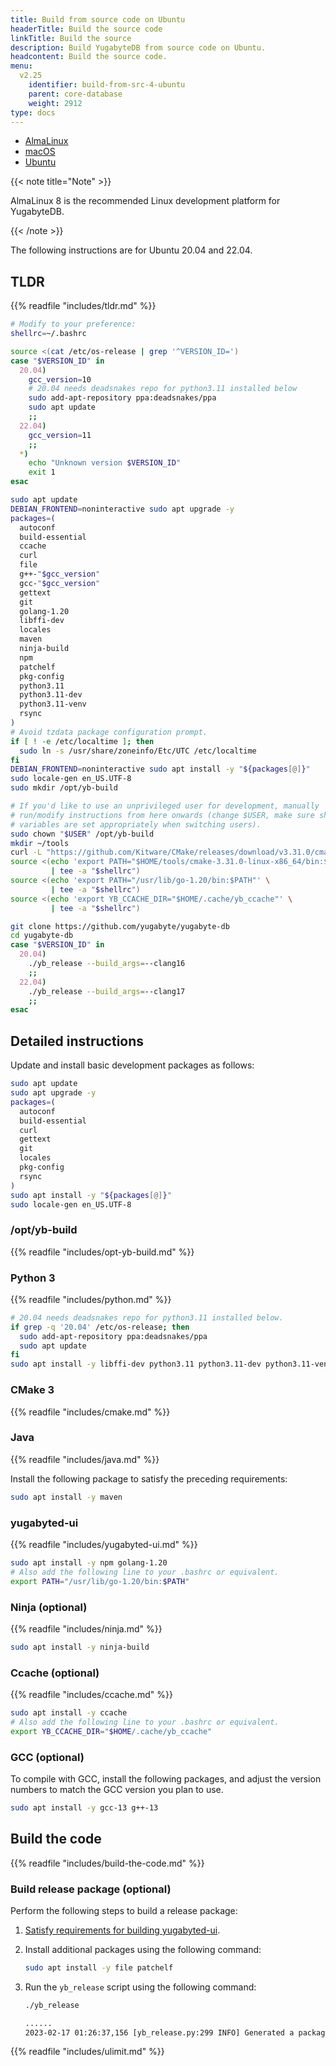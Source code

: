 ```yaml
---
title: Build from source code on Ubuntu
headerTitle: Build the source code
linkTitle: Build the source
description: Build YugabyteDB from source code on Ubuntu.
headcontent: Build the source code.
menu:
  v2.25
    identifier: build-from-src-4-ubuntu
    parent: core-database
    weight: 2912
type: docs
---
```


<ul class="nav nav-tabs-alt nav-tabs-yb">

  <li >
    <a href="../build-from-src-almalinux/" class="nav-link">
      <i class="fa-brands fa-linux" aria-hidden="true"></i>
      AlmaLinux
    </a>
  </li>

  <li >
    <a href="../build-from-src-macos/" class="nav-link">
      <i class="fa-brands fa-apple" aria-hidden="true"></i>
      macOS
    </a>
  </li>

  <li >
    <a href="../build-from-src-ubuntu/" class="nav-link active">
      <i class="fa-brands fa-linux" aria-hidden="true"></i>
      Ubuntu
    </a>
  </li>

</ul>

{{< note title="Note" >}}

AlmaLinux 8 is the recommended Linux development platform for YugabyteDB.

{{< /note >}}

The following instructions are for Ubuntu 20.04 and 22.04.

## TLDR

{{% readfile "includes/tldr.md" %}}

```sh
# Modify to your preference:
shellrc=~/.bashrc

source <(cat /etc/os-release | grep '^VERSION_ID=')
case "$VERSION_ID" in
  20.04)
    gcc_version=10
    # 20.04 needs deadsnakes repo for python3.11 installed below
    sudo add-apt-repository ppa:deadsnakes/ppa
    sudo apt update
    ;;
  22.04)
    gcc_version=11
    ;;
  *)
    echo "Unknown version $VERSION_ID"
    exit 1
esac

sudo apt update
DEBIAN_FRONTEND=noninteractive sudo apt upgrade -y
packages=(
  autoconf
  build-essential
  ccache
  curl
  file
  g++-"$gcc_version"
  gcc-"$gcc_version"
  gettext
  git
  golang-1.20
  libffi-dev
  locales
  maven
  ninja-build
  npm
  patchelf
  pkg-config
  python3.11
  python3.11-dev
  python3.11-venv
  rsync
)
# Avoid tzdata package configuration prompt.
if [ ! -e /etc/localtime ]; then
  sudo ln -s /usr/share/zoneinfo/Etc/UTC /etc/localtime
fi
DEBIAN_FRONTEND=noninteractive sudo apt install -y "${packages[@]}"
sudo locale-gen en_US.UTF-8
sudo mkdir /opt/yb-build

# If you'd like to use an unprivileged user for development, manually
# run/modify instructions from here onwards (change $USER, make sure shell
# variables are set appropriately when switching users).
sudo chown "$USER" /opt/yb-build
mkdir ~/tools
curl -L "https://github.com/Kitware/CMake/releases/download/v3.31.0/cmake-3.31.0-linux-x86_64.tar.gz" | tar xzC ~/tools
source <(echo 'export PATH="$HOME/tools/cmake-3.31.0-linux-x86_64/bin:$PATH"' \
         | tee -a "$shellrc")
source <(echo 'export PATH="/usr/lib/go-1.20/bin:$PATH"' \
         | tee -a "$shellrc")
source <(echo 'export YB_CCACHE_DIR="$HOME/.cache/yb_ccache"' \
         | tee -a "$shellrc")

git clone https://github.com/yugabyte/yugabyte-db
cd yugabyte-db
case "$VERSION_ID" in
  20.04)
    ./yb_release --build_args=--clang16
    ;;
  22.04)
    ./yb_release --build_args=--clang17
    ;;
esac
```

## Detailed instructions

Update and install basic development packages as follows:

```sh
sudo apt update
sudo apt upgrade -y
packages=(
  autoconf
  build-essential
  curl
  gettext
  git
  locales
  pkg-config
  rsync
)
sudo apt install -y "${packages[@]}"
sudo locale-gen en_US.UTF-8
```

### /opt/yb-build

{{% readfile "includes/opt-yb-build.md" %}}

### Python 3

{{% readfile "includes/python.md" %}}

```sh
# 20.04 needs deadsnakes repo for python3.11 installed below.
if grep -q '20.04' /etc/os-release; then
  sudo add-apt-repository ppa:deadsnakes/ppa
  sudo apt update
fi
sudo apt install -y libffi-dev python3.11 python3.11-dev python3.11-venv
```

### CMake 3

{{% readfile "includes/cmake.md" %}}

### Java

{{% readfile "includes/java.md" %}}

Install the following package to satisfy the preceding requirements:

```sh
sudo apt install -y maven
```

### yugabyted-ui

{{% readfile "includes/yugabyted-ui.md" %}}

```sh
sudo apt install -y npm golang-1.20
# Also add the following line to your .bashrc or equivalent.
export PATH="/usr/lib/go-1.20/bin:$PATH"
```

### Ninja (optional)

{{% readfile "includes/ninja.md" %}}

```sh
sudo apt install -y ninja-build
```

### Ccache (optional)

{{% readfile "includes/ccache.md" %}}

```sh
sudo apt install -y ccache
# Also add the following line to your .bashrc or equivalent.
export YB_CCACHE_DIR="$HOME/.cache/yb_ccache"
```

### GCC (optional)

To compile with GCC, install the following packages, and adjust the version numbers to match the GCC version you plan to use.

```sh
sudo apt install -y gcc-13 g++-13
```

## Build the code

{{% readfile "includes/build-the-code.md" %}}

### Build release package (optional)

Perform the following steps to build a release package:

1. [Satisfy requirements for building yugabyted-ui](#yugabyted-ui).
1. Install additional packages using the following command:

   ```sh
   sudo apt install -y file patchelf
   ```

1. Run the `yb_release` script using the following command:

   ```sh
   ./yb_release
   ```

   ```output.sh
   ......
   2023-02-17 01:26:37,156 [yb_release.py:299 INFO] Generated a package at '/home/user/code/yugabyte-db/build/yugabyte-2.17.2.0-ede2a2619ea8470064a5a2c0d7fa510dbee3ce81-release-clang15-ubuntu20-x86_64.tar.gz'
   ```

{{% readfile "includes/ulimit.md" %}}
